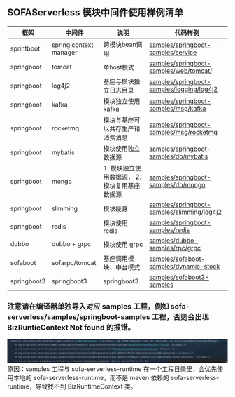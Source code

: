 ## SOFAServerless 模块中间件使用样例清单

| 框架          | 中间件                    | 说明                         | 代码样例                                                                                                                                              |
|-------------|------------------------|----------------------------|---------------------------------------------------------------------------------------------------------------------------------------------------|
| sprintboot  | spring context manager | 跨模块bean调用                  | [samples/springboot-samples/service](https://github.com/sofastack/sofa-serverless/tree/master/samples/springboot-samples/service)                 |  
| springboot  | tomcat                 | 单host模式                    | [samples/springboot-samples/web/tomcat/](https://github.com/sofastack-guides/springboot-samples/tree/master/samples/web/tomcat)                   | 
| springboot  | log4j2                 | 基座与模块独立日志目录                | [samples/springboot-samples/logging/log4j2](https://github.com/sofastack/sofa-serverless/tree/master/samples/springboot-samples/logging/log4j2)   |
| springboot  | kafka                  | 模块独立使用 kafka               | [samples/springboot-samples/msg/kafka](https://github.com/sofastack/sofa-serverless/tree/master/samples/springboot-samples/msg/kafka/)            |
| springboot  | rocketmq               | 模块与基座可以共存生产和消费消息           | [samples/springboot-samples/msg/rocketmq](https://github.com/sofastack/sofa-serverless/tree/master/samples/springboot-samples/msg/rocketmq/)      |
| springboot  | mybatis                | 模块使用独立数据源                  | [samples/springboot-samples/db/mybatis](https://github.com/sofastack/sofa-serverless/tree/master/samples/springboot-samples/db/mybatis)           |
| springboot  | mongo                  | 1. 模块独立使用数据源， 2. 模块复用基座数据源 | [samples/springboot-samples/db/mongo](https://github.com/sofastack/sofa-serverless/tree/master/samples/springboot-samples/db/mongo)               |
| springboot  | slimming               | 模块瘦身                       | [samples/springboot-samples/slimming/log4j2](https://github.com/sofastack/sofa-serverless/tree/master/samples/springboot-samples/slimming/log4j2) |
| springboot  | redis                  | 模块使用 redis                 | [samples/springboot-samples/redis](https://github.com/sofastack/sofa-serverless/tree/master/samples/springboot-samples/redis)                     |
| dubbo       | dubbo + grpc           | 模块使用 grpc                  | [samples/dubbo-samples/rpc/grpc](https://github.com/sofastack/sofa-serverless/tree/master/samples/dubbo-samples/rpc/grpc)                         |
| sofaboot    | sofarpc/tomcat         | 基座调用模块、中台模式                | [samples/sofaboot-samples/dynamic-stock](https://github.com/sofastack/sofa-serverless/tree/master/samples/sofaboot-samples/dynamic-stock)         | 
| springboot3 | springboot3            | springboot3                | [samples/sofaboot3-samples](https://github.com/sofastack/sofa-serverless/tree/master/samples/sofaboot3-samples)                                   |       |
### 注意请在编译器单独导入对应 samples 工程，例如 sofa-serverless/samples/springboot-samples 工程，否则会出现 BizRuntieContext Not found 的报错。
![biz runtime context not found](bizruntimecontext_not_found.png)
原因：samples 工程与 sofa-serverless-runtime 在一个工程目录里，会优先使用本地的 sofa-serverless-runtime，而不是 maven 依赖的 sofa-serverless-runtime，导致找不到 BizRuntimeContext 类。
